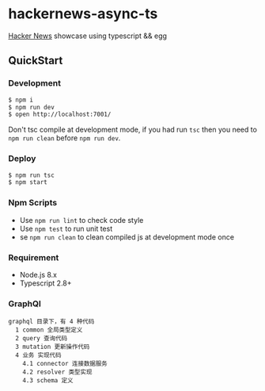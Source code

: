 # hackernews-async-ts

[Hacker News](https://news.ycombinator.com/) showcase using typescript && egg

## QuickStart

### Development

```bash
$ npm i
$ npm run dev
$ open http://localhost:7001/
```

Don't tsc compile at development mode, if you had run `tsc` then you need to `npm run clean` before `npm run dev`.

### Deploy

```bash
$ npm run tsc
$ npm start
```

### Npm Scripts

- Use `npm run lint` to check code style
- Use `npm test` to run unit test
- se `npm run clean` to clean compiled js at development mode once

### Requirement

- Node.js 8.x
- Typescript 2.8+

### GraphQl
```
graphql 目录下，有 4 种代码 
  1 common 全局类型定义
  2 query 查询代码
  3 mutation 更新操作代码
  4 业务 实现代码
    4.1 connector 连接数据服务
    4.2 resolver 类型实现
    4.3 schema 定义
```
